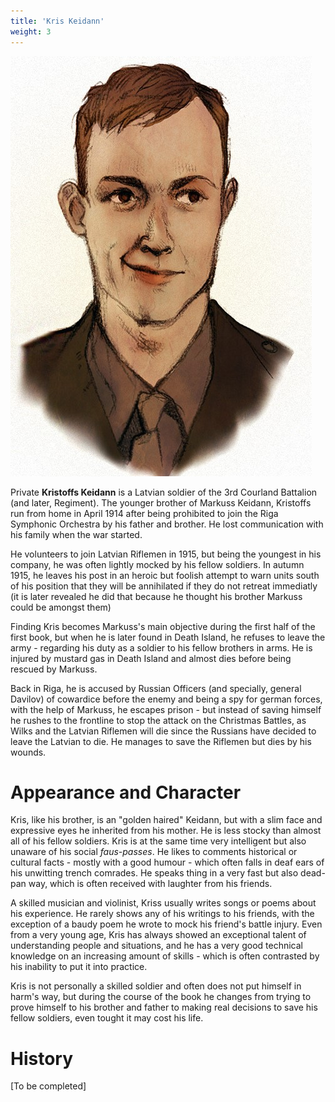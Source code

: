```yaml
---
title: 'Kris Keidann'
weight: 3
---
```


![](../kris.jpg)

Private **Kristoffs Keidann** is a Latvian soldier of the 3rd Courland Battalion (and later, Regiment). The younger brother of Markuss Keidann, Kristoffs run from home in April 1914 after being prohibited to join the Riga Symphonic Orchestra by his father and brother. He lost communication with his family when the war started.

He volunteers to join Latvian Riflemen in 1915, but being the youngest in his company, he was often lightly mocked by his fellow soldiers. In autumn 1915, he leaves his post in an heroic but foolish attempt to warn units south of his position that they will be annihilated if they do not retreat immediatly (it is later revealed he did that because he thought his brother Markuss could be amongst them)

Finding Kris becomes Markuss's main objective during the first half of the first book, but when he is later found in Death Island, he refuses to leave the army - regarding his duty as a soldier to his fellow brothers in arms. He is injured by mustard gas in Death Island and almost dies before being rescued by Markuss.

Back in Riga, he is accused by Russian Officers (and specially, general Davilov) of cowardice before the enemy and being a spy for german forces, with the help of Markuss, he escapes prison - but instead of saving himself he rushes to the frontline to stop the attack on the Christmas Battles, as Wilks and the Latvian Riflemen will die since the Russians have decided to leave the Latvian to die. He manages to save the Riflemen but dies by his wounds. 


# Appearance and Character

Kris, like his brother, is an "golden haired" Keidann, but with a slim face and expressive eyes he inherited from his mother. He is less stocky than almost all of his fellow soldiers. Kris is at the same time very intelligent but also unaware of his social _faus-passes_. He likes to comments historical or cultural facts - mostly with a good humour - which often falls in deaf ears of his unwitting trench comrades. He speaks thing in a very fast but also dead-pan way, which is often received with laughter from his friends.

A skilled musician and violinist, Kriss usually writes songs or poems about his experience. He rarely shows any of his writings to his friends, with the exception of a baudy poem he wrote to mock his friend's battle injury. Even from a very young age, Kris has always showed an exceptional talent of understanding people and situations, and he has a very good technical knowledge on an increasing amount of skills - which is often contrasted by his inability to put it into practice.

Kris is not personally a skilled soldier and often does not put himself in harm's way, but during the course of the book he changes from trying to prove himself to his brother and father to making real decisions to save his fellow soldiers, even tought it may cost his life.



# History

[To be completed]